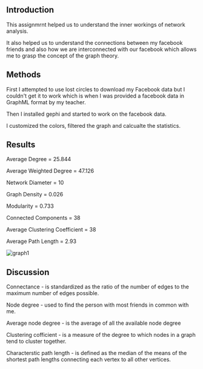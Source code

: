 ## Introduction

This assignmrnt helped us to understand the inner workings of network analysis.

It also helped us to understand the connections between my facebook friends and also how we are interconnected with our facebook which allows me to grasp the concept of the graph theory.

## Methods

First I attempted to use lost circles to download my Facebook data but I couldn't get it to work which is when I was provided a facebook data in GraphML format by my teacher.

Then I installed gephi and started to work on the facebook data.

I customized the colors, filtered the graph and calcualte the statistics.

## Results

Average Degree = 25.844

Average Weighted Degree = 47.126

Network Diameter = 10

Graph Density = 0.026

Modularity = 0.733

Connected Components = 38

Average Clustering Coefficient = 38

Average Path Length = 2.93

![graph1](g1.svg)

## Discussion
Connectance - is standardized as the ratio of the number of edges to the maximum number of edges possible.

Node degree - used to find the person with most friends in common with me.

Average node degree - is the average of all the available node degree

Clustering cofficient -  is a measure of the degree to which nodes in a graph tend to cluster together.

Characterstic path length - is defined as the median of the means of the shortest path lengths connecting each vertex to all other vertices.



